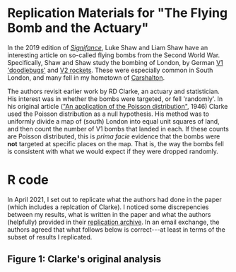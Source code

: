 # Replication Materials for "The Flying Bomb and the Actuary"

In the 2019 edition of [*Signifance*](https://www.significancemagazine.com/), Luke Shaw and Liam Shaw have an interesting article on so-called flying bombs from the Second World War.  Specifically, Shaw and Shaw study the bombing of London, by German [V1 'doodlebugs'](https://en.wikipedia.org/wiki/V-1_flying_bomb)  and [V2 rockets](https://en.wikipedia.org/wiki/V-2_rocket).  These were especially common in South London, and many fell in my hometown of [Carshalton](https://www.bbc.co.uk/history/ww2peopleswar/stories/15/a2099315.shtml).

The authors revisit earlier work by RD Clarke, an actuary and statistician.  His interest was in whether the bombs were targeted, or fell 'randomly'. In his original article (["An application of the Poisson distribution"](https://www.cambridge.org/core/journals/journal-of-the-institute-of-actuaries/article/an-application-of-the-poisson-distribution/F75111847FDA534103BD4941BD96A78E), 1946) Clarke used the Poisson distribution as a null hypothesis. His method was to uniformly divide a map of (south) London into equal unit squares of land, and then count the number of V1 bombs that landed in each.  If these counts are Poisson distributed, this is *prima facie* evidence that the bombs were **not** targeted at specific places on the map.  That is, the way the bombs fell is consistent with what we would expect if they were dropped randomly.

# R code
In April 2021, I set out to replicate what the authors had done in the paper (which includes a replcation of Clarke). I noticed some discrepencies between my results, what is written in the paper and what the authors (helpfully) provided in their [replication archive](https://lukefshaw.netlify.app/the-flying-bomb-and-the-actuary-supplementary-analysis/).  In an email exchange, the authors agreed that what follows below is correct---at least in terms of the subset of results I replicated.  

## Figure 1: Clarke's original analysis


